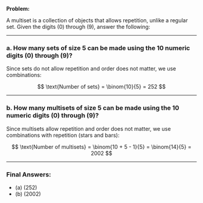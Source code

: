**Problem:**

A multiset is a collection of objects that allows repetition, unlike a regular set. Given the digits \(0\) through \(9\), answer the following:

---

### **a.** How many **sets** of size 5 can be made using the 10 numeric digits \(0\) through \(9\)?

Since sets do not allow repetition and order does not matter, we use combinations:

$$
\text{Number of sets} = \binom{10}{5} = 252
$$

---

### **b.** How many **multisets** of size 5 can be made using the 10 numeric digits \(0\) through \(9\)?

Since multisets allow repetition and order does not matter, we use combinations with repetition (stars and bars):

$$
\text{Number of multisets} = \binom{10 + 5 - 1}{5} = \binom{14}{5} = 2002
$$

---

### **Final Answers:**

- (a) \(252\)
- (b) \(2002\)
